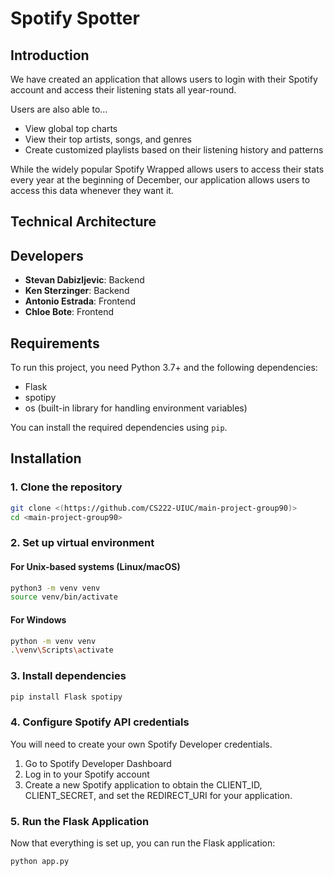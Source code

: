 # Spotify Spotter

## Introduction
We have created an application that allows users to login with their Spotify account and access their listening stats all year-round. 

Users are also able to… 
- View global top charts
- View their top artists, songs, and genres 
- Create customized playlists based on their listening history and patterns

While the widely popular Spotify Wrapped allows users to access their stats every year at the beginning of December, our application allows users to access this data whenever they want it. 

## Technical Architecture

## Developers
- **Stevan Dabizljevic**: Backend
- **Ken Sterzinger**: Backend
- **Antonio Estrada**: Frontend
- **Chloe Bote**: Frontend

## Requirements
To run this project, you need Python 3.7+ and the following dependencies:
- Flask
- spotipy
- os (built-in library for handling environment variables)

You can install the required dependencies using `pip`.

## Installation

### 1. Clone the repository
```bash
git clone <(https://github.com/CS222-UIUC/main-project-group90)>
cd <main-project-group90>
```
### 2. Set up virtual environment
#### For Unix-based systems (Linux/macOS)
```bash
python3 -m venv venv
source venv/bin/activate
```
#### For Windows
```bash
python -m venv venv
.\venv\Scripts\activate
```
### 3. Install dependencies
```bash
pip install Flask spotipy
```
###  4. Configure Spotify API credentials
You will need to create your own Spotify Developer credentials.
1. Go to Spotify Developer Dashboard
2. Log in to your Spotify account
3. Create a new Spotify application to obtain the CLIENT_ID, CLIENT_SECRET, and set the REDIRECT_URI for your application.

### 5. Run the Flask Application
Now that everything is set up, you can run the Flask application:
```bash
python app.py
```
